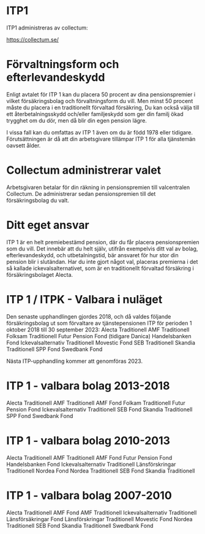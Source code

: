 # ITP1

ITP1 administreras av collectum:

https://collectum.se/

# Förvaltningsform och efterlevandeskydd
Enligt avtalet för ITP 1 kan du placera 50 procent av dina pensionspremier i vilket försäkringsbolag och förvaltningsform du vill. Men minst 50 procent måste du placera i en traditionellt förvaltad försäkring, Du kan också välja till ett återbetalningsskydd och/eller familjeskydd som ger din familj ökad trygghet om du dör, men då blir din egen pension lägre.

I vissa fall kan du omfattas av ITP 1 även om du är född 1978 eller tidigare. Förutsättningen är då att din arbetsgivare tillämpar ITP 1 för alla tjänstemän oavsett ålder.

# Collectum administrerar valet
Arbetsgivaren betalar för din räkning in pensionspremien till valcentralen Collectum. De administrerar sedan pensionspremien till det försäkringsbolag du valt.

# Ditt eget ansvar
ITP 1 är en helt premiebestämd pension, där du får placera pensionspremien som du vill. Det innebär att du helt själv, utifrån exempelvis ditt val av bolag, efterlevandeskydd, och utbetalningstid, bär ansvaret för hur stor din pension blir i slutändan. Har du inte gjort något val, placeras premierna i det så kallade ickevalsalternativet, som är en traditionellt förvaltad försäkring i försäkringsbolaget Alecta.

# ITP 1 / ITPK - Valbara i nuläget
Den senaste upphandlingen gjordes 2018, och då valdes följande försäkringsbolag ut som förvaltare av tjänstepensionen ITP för perioden 1 oktober 2018 till 30 september 2023:
Alecta Traditionell
AMF Traditionell
Folksam Traditionell
Futur Pension Fond (tidigare Danica)
Handelsbanken Fond
Ickevalsalternativ Traditionell
Movestic Fond
SEB Traditionell
Skandia Traditionell
SPP Fond
Swedbank Fond

Nästa ITP-upphandling kommer att genomföras 2023.


# ITP 1 - valbara bolag 2013-2018

Alecta Traditionell
AMF Traditionell
AMF Fond
Folkam Traditionell
Futur Pension Fond
Ickevalsalternativ Traditionell
SEB Fond
Skandia Traditionell
SPP Fond
Swedbank Fond

# ITP 1 - valbara bolag 2010-2013

Alecta Traditionell
AMF Traditionell
AMF Fond
Futur Pension Fond
Handelsbanken Fond
Ickevalsalternativ Traditionell
Länsförskringar Traditionell
Nordea Fond
Nordea Traditionell
SEB Fond
Skandia Traditionell

# ITP 1 - valbara bolag 2007-2010

Alecta Traditionell
AMF Fond
AMF Traditionell
Ickevalsalternativ Traditionell
Länsförsäkringar Fond
Länsförskringar Traditionell
Movestic Fond
Nordea Traditionell
SEB Fond
Skandia Traditionell
Swedbank Fond
